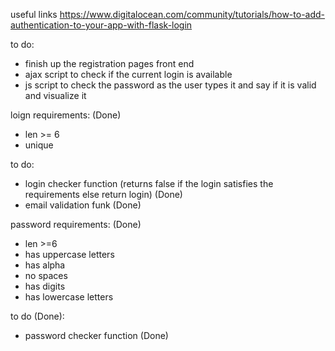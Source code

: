 useful links
https://www.digitalocean.com/community/tutorials/how-to-add-authentication-to-your-app-with-flask-login

to do:
- finish up the registration pages front end
- ajax script to check if the current login is available
- js script to check the password as the user types it and say if it is valid and visualize it

loign requirements: (Done)
- len >= 6
- unique

to do:
- login checker function (returns false if the login satisfies the requirements else return login) (Done)
- email validation funk (Done)


password requirements: (Done)
- len >=6
- has uppercase letters 
- has alpha
- no spaces
- has digits 
- has lowercase letters

to do (Done):
- password checker function (Done)